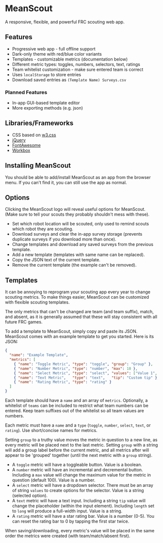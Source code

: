 # MeanScout

A responsive, flexible, and powerful FRC scouting web app.

## Features

- Progressive web app - full offline support
- Dark-only theme with red/blue color variants
- Templates - customizable metrics (documentation below)
- Different metric types: toggles, numbers, selectors, text, ratings
- Team whitelist customization - make sure entered team is correct
- Uses `localStorage` to store entries
- Download saved entries as `(Template Name) Surveys.csv`

### Planned Features

- In-app GUI-based template editor
- More exporting methods (e.g. json)

## Libraries/Frameworks

- CSS based on [w3.css](https://www.w3schools.com/w3css/)
- [jQuery](https://jquery.com/)
- [FontAwesome](https://fontawesome.com/)
- [Workbox](https://developers.google.com/web/tools/workbox)

## Installing MeanScout

You should be able to add/install MeanScout as an app from the browser menu.
If you can't find it, you can still use the app as normal.

## Options

Clicking the MeanScout logo will reveal useful options for MeanScout. (Make sure to tell your scouts they probably shouldn't mess with these).

- Set which robot location will be scouted, only used to remind scouts which robot they are scouting.
- Download surveys and clear the in-app survey storage (prevents duplicate surveys if you download more than once).
- Change templates and download any saved surveys from the previous template.
- Add a new template (templates with same name can be replaced).
- Copy the JSON text of the current template.
- Remove the current template (the example can't be removed).

## Templates

It can be annoying to reprogram your scouting app every year to change scouting metrics. To make things easier, MeanScout can be customized with flexible scouting templates.

The only metrics that can't be changed are team (and team suffix), match, and absent, as it is generally assumed that these will stay consistent with all future FRC games.

To add a template to MeanScout, simply copy and paste its JSON. MeanScout comes with an example template to get you started. Here is its JSON:

```json
{
  "name": "Example Template",
  "metrics": [
    { "name": "Toggle Metric", "type": "toggle", "group": "Group" },
    { "name": "Number Metric", "type": "number", "max": 10 },
    { "name": "Select Metric", "type": "select", "values": ["Value 1", "Value 2", "Value 3"] },
    { "name": "Text Metric",   "type": "text",   "tip": "Custom tip" },
    { "name": "Rating Metric", "type": "rating" }
  ]
}
```

Each template should have a `name` and an array of `metrics`. Optionally, a whitelist of `teams` can be included to restrict what team numbers can be entered. Keep team suffixes out of the whitelist so all team values are numbers.

Each metric must have a `name` and a `type` (`toggle`, `number`, `select`, `text`, or `rating`). Use short/concise names for metrics.

Setting `group` to a truthy value moves the metric in question to a new line, as every metric will be placed next to the last metric. Setting `group` with a string will add a group label before the current metric, and all metrics after will appear to be 'grouped' together (until the next metric with a `group` string).

- A `toggle` metric will have a toggleable button. Value is a boolean.
- A `number` metric will have an incremental and decremental button. Including a `max` value will change the maximum value for the metric in question (default 100). Value is a number.
- A `select` metric will have a dropdown selector. There must be an array of string `values` to create options for the selector. Value is a string (selected option).
- A `text` metric will have a text input. Including a string `tip` value will change the placeholder (within the input element). Including `length` set to `long` will produce a full-width input. Value is a string.
- A `rating` metric will have a star rating bar. Value is a number (0-5). You can reset the rating bar to 0 by tapping the first star twice.

When saving/downloading, every metric's value will be placed in the same order the metrics were created (with team/match/absent first).
